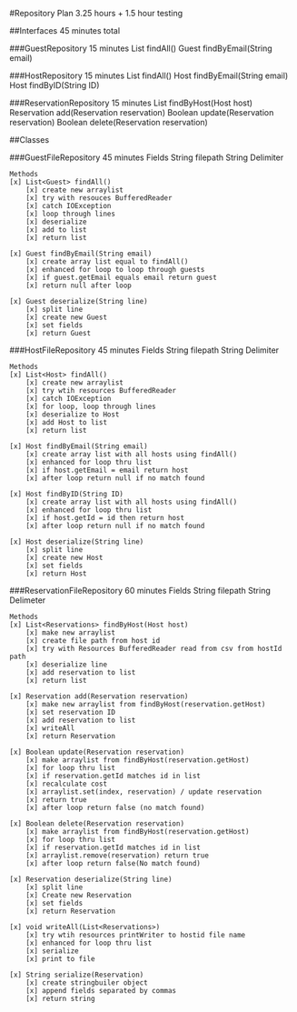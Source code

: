 #Repository Plan 3.25 hours + 1.5 hour testing

##Interfaces 45 minutes total

###GuestRepository 15 minutes
    List<Guest> findAll()
    Guest findByEmail(String email)

###HostRepository 15 minutes
    List<Host> findAll() 
    Host findByEmail(String email)
    Host findByID(String ID)
    
###ReservationRepository 15 minutes
    List<Reservations> findByHost(Host host)
    Reservation add(Reservation reservation)
    Boolean update(Reservation reservation)
    Boolean delete(Reservation reservation)
    
##Classes

###GuestFileRepository 45 minutes
    Fields
    String filepath
    String Delimiter
    
    Methods
    [x] List<Guest> findAll()
        [x] create new arraylist
        [x] try with resouces BufferedReader
        [x] catch IOException
        [x] loop through lines
        [x] deserialize
        [x] add to list
        [x] return list
    
    [x] Guest findByEmail(String email)
        [x] create array list equal to findAll()
        [x] enhanced for loop to loop through guests
        [x] if guest.getEmail equals email return guest
        [x] return null after loop
        
    [x] Guest deserialize(String line)
        [x] split line
        [x] create new Guest
        [x] set fields
        [x] return Guest    
        
        
###HostFileRepository 45 minutes
    Fields
    String filepath
    String Delimiter
    
    Methods
    [x] List<Host> findAll()
        [x] create new arraylist
        [x] try wtih resources BufferedReader     
        [x] catch IOException
        [x] for loop, loop through lines 
        [x] deserialize to Host
        [x] add Host to list
        [x] return list
        
    [x] Host findByEmail(String email)
        [x] create array list with all hosts using findAll()
        [x] enhanced for loop thru list
        [x] if host.getEmail = email return host
        [x] after loop return null if no match found   
           
    [x] Host findByID(String ID)
        [x] create array list with all hosts using findAll()
        [x] enhanced for loop thru list
        [x] if host.getId = id then return host
        [x] after loop return null if no match found
        
    [x] Host deserialize(String line)
        [x] split line
        [x] create new Host
        [x] set fields
        [x] return Host
        
###ReservationFileRepository 60 minutes
    Fields
    String filepath
    String Delimeter
    
    Methods
    [x] List<Reservations> findByHost(Host host)
        [x] make new arraylist
        [x] create file path from host id
        [x] try with Resources BufferedReader read from csv from hostId path
        [x] deserialize line
        [x] add reservation to list
        [x] return list
    
    [x] Reservation add(Reservation reservation)
        [x] make new arraylist from findByHost(reservation.getHost)
        [x] set reservation ID
        [x] add reservation to list
        [x] writeAll
        [x] return Reservation
    
    [x] Boolean update(Reservation reservation)
        [x] make arraylist from findByHost(reservation.getHost)
        [x] for loop thru list
        [x] if reservation.getId matches id in list
        [x] recalculate cost
        [x] arraylist.set(index, reservation) / update reservation
        [x] return true
        [x] after loop return false (no match found)
        
    [x] Boolean delete(Reservation reservation)
        [x] make arraylist from findByHost(reservation.getHost)
        [x] for loop thru list
        [x] if reservation.getId matches id in list
        [x] arraylist.remove(reservation) return true
        [x] after loop return false(No match found)
        
    [x] Reservation deserialize(String line)
        [x] split line
        [x] Create new Reservation
        [x] set fields
        [x] return Reservation
    
    [x] void writeAll(List<Reservations>)
        [x] try wtih resources printWriter to hostid file name
        [x] enhanced for loop thru list
        [x] serialize
        [x] print to file
    
    [x] String serialize(Reservation)
        [x] create stringbuiler object
        [x] append fields separated by commas
        [x] return string        
                        